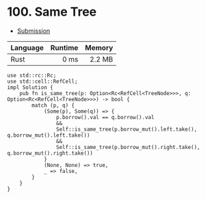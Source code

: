 # 100. Same Tree
- [Submission](https://leetcode.com/submissions/detail/1264353515/)

| Language | Runtime | Memory |
| :-       |       -:|      -:|
| Rust | 0 ms | 2.2 MB |
```
use std::rc::Rc;
use std::cell::RefCell;
impl Solution {
    pub fn is_same_tree(p: Option<Rc<RefCell<TreeNode>>>, q: Option<Rc<RefCell<TreeNode>>>) -> bool {
        match (p, q) {
            (Some(p), Some(q)) => {
                p.borrow().val == q.borrow().val 
                &&
                Self::is_same_tree(p.borrow_mut().left.take(), q.borrow_mut().left.take())
                &&
                Self::is_same_tree(p.borrow_mut().right.take(), q.borrow_mut().right.take())
            }
            (None, None) => true,
            _ => false,
        }
    }
}
```
